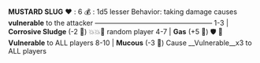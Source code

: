 __**MUSTARD SLUG**__
❤️ : 6
💰 : 1d5 lesser
Behavior: taking damage causes __vulnerable__ to the attacker
—————————————————
1-3   | **Corrosive Sludge** (-2 🎲) 💥💥🎯 random player
4-7   | **Gas** (+5 🎲) 🛡️ 🔀  __Vulnerable__ to ALL players
8-10 | **Mucous** (-3 🎲) Cause __Vulnerable__x3 to ALL players